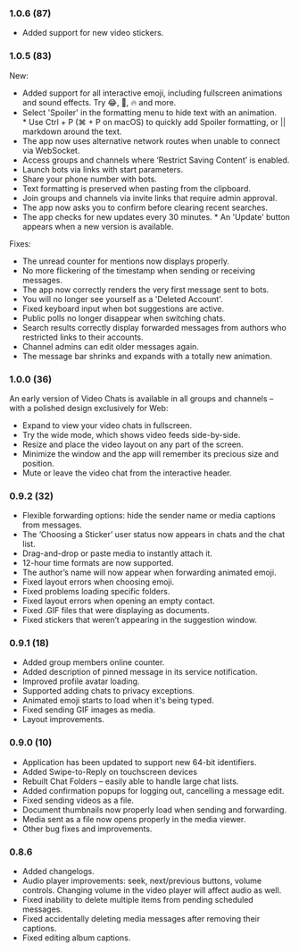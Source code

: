 ### 1.0.6 (87)
* Added support for new video stickers.

### 1.0.5 (83)
New:
* Added support for all interactive emoji, including fullscreen animations and sound effects. Try 😂, 🎄, 🔥 and more.
* Select 'Spoiler' in the formatting menu to hide text with an animation.
* Use Ctrl + P (⌘ + P on macOS) to quickly add Spoiler formatting, or || markdown around the text.
* The app now uses alternative network routes when unable to connect via WebSocket.
* Access groups and channels where ‘Restrict Saving Content’ is enabled.
* Launch bots via links with start parameters.
* Share your phone number with bots.
* Text formatting is preserved when pasting from the clipboard.
* Join groups and channels via invite links that require admin approval.
* The app now asks you to confirm before clearing recent searches.
* The app checks for new updates every 30 minutes.
* An 'Update' button appears when a new version is available.

Fixes: 
* The unread counter for mentions now displays properly.
* No more flickering of the timestamp when sending or receiving messages.
* The app now correctly renders the very first message sent to bots.
* You will no longer see yourself as a 'Deleted Account'.
* Fixed keyboard input when bot suggestions are active.
* Public polls no longer disappear when switching chats.
* Search results correctly display forwarded messages from authors who restricted links to their accounts. 
* Channel admins can edit older messages again.
* The message bar shrinks and expands with a totally new animation.

### 1.0.0 (36)
An early version of Video Chats is available in all groups and channels – with a polished design exclusively for Web:

* Expand to view your video chats in fullscreen. 
* Try the wide mode, which shows video feeds side-by-side. 
* Resize and place the video layout on any part of the screen.
* Minimize the window and the app will remember its precious size and position. 
* Mute or leave the video chat from the interactive header.

### 0.9.2 (32)
* Flexible forwarding options: hide the sender name or media captions from messages.
* The ‘Choosing a Sticker’ user status now appears in chats and the chat list.
* Drag-and-drop or paste media to instantly attach it.
* 12-hour time formats are now supported.
* The author’s name will now appear when forwarding animated emoji.
* Fixed layout errors when choosing emoji.
* Fixed problems loading specific folders.
* Fixed layout errors when opening an empty contact.
* Fixed .GIF files that were displaying as documents.
* Fixed stickers that weren’t appearing in the suggestion window.

### 0.9.1 (18)
* Added group members online counter.
* Added description of pinned message in its service notification.
* Improved profile avatar loading.
* Supported adding chats to privacy exceptions.
* Animated emoji starts to load when it's being typed.
* Fixed sending GIF images as media.
* Layout improvements.

### 0.9.0 (10)
* Application has been updated to support new 64-bit identifiers.
* Added Swipe-to-Reply on touchscreen devices
* Rebuilt Chat Folders – easily able to handle large chat lists.
* Added confirmation popups for logging out, cancelling a message edit.
* Fixed sending videos as a file.
* Document thumbnails now properly load when sending and forwarding.
* Media sent as a file now opens properly in the media viewer.
* Other bug fixes and improvements.

### 0.8.6
* Added changelogs.
* Audio player improvements: seek, next/previous buttons, volume controls. Changing volume in the video player will affect audio as well.
* Fixed inability to delete multiple items from pending scheduled messages.
* Fixed accidentally deleting media messages after removing their captions.
* Fixed editing album captions.
